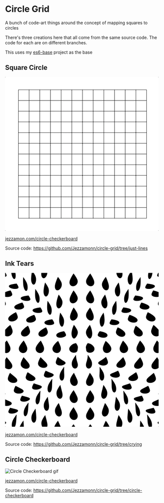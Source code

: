 # Circle Grid
A bunch of code-art things around the concept of mapping squares to circles

There's three creations here that all come from the same source code. The code for each are on different branches.

This uses my [es6-base](https://github.com/Jezzamonn/es6-base) project as the base

## Square Circle
![Square Circle gif](promo/square-circle.gif)

[jezzamon.com/circle-checkerboard](http://www.jezzamon.com/circle-checkerboard)

Source code: https://github.com/Jezzamonn/circle-grid/tree/just-lines

## Ink Tears
![Ink Tears gif](promo/ink-tears.gif)

[jezzamon.com/circle-checkerboard](http://www.jezzamon.com/circle-checkerboard)

Source code: https://github.com/Jezzamonn/circle-grid/tree/crying

## Circle Checkerboard
![Circle Checkerboard gif](promo/circle-checkerboard.gif)

[jezzamon.com/circle-checkerboard](http://www.jezzamon.com/circle-checkerboard)

Source code: https://github.com/Jezzamonn/circle-grid/tree/circle-checkerboard
